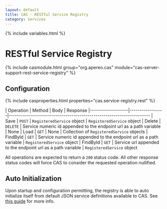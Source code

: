 ```yaml
---
layout: default
title: CAS - RESTful Service Registry
category: Services
---
```


{% include variables.html %}

# RESTful Service Registry

{% include casmodule.html group="org.apereo.cas" module="cas-server-support-rest-service-registry" %}

## Configuration

{% include casproperties.html properties="cas.service-registry.rest" %}

| Operation         | Method          | Body                       | Response
|-------------------|-----------------|----------------------------------------------------------------------
| Save              | `POST`          | `RegisteredService` object | `RegisteredService` object
| Delete            | `DELETE`        | Service numeric id appended to the endpoint url as a path variable | None
| Load              | `GET`           | None                       | Collection of `RegisteredService` objects
| FindById          | `GET`           | Service numeric id appended to the endpoint url as a path variable   | `RegisteredService` object
| FindById          | `GET`           | Service url appended to the endpoint url as a path variable    | `RegisteredService` object

All operations are expected to return a `200` status code. All other 
response status codes will force CAS to consider the requested operation nullified.

## Auto Initialization

Upon startup and configuration permitting, the registry is able to auto initialize itself from 
default JSON service definitions available to CAS. See [this guide](AutoInitialization-Service-Management.html) for more info.

